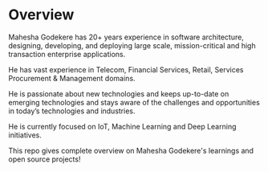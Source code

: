 # Overview

Mahesha Godekere has 20+ years experience in software architecture, designing, developing, and deploying large scale, mission-critical and high transaction enterprise applications. 

He has vast experience in Telecom, Financial Services, Retail, Services Procurement & Management domains.

He is passionate about new technologies and keeps up-to-date on emerging technologies and stays aware of the challenges and opportunities in today’s technologies and industries.

He is currently focused on IoT, Machine Learning and Deep Learning initiatives.

This repo gives complete overview on Mahesha Godekere's learnings and open source projects!
